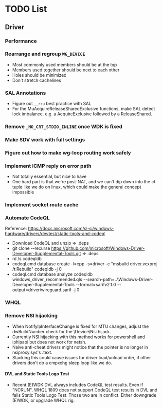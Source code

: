 # TODO List

## Driver

### Performance

### Rearrange and regroup `WG_DEVICE`
- Most commonly used members should be at the top
- Members used together should be next to each other
- Holes should be minimized
- Don't stretch cachelines

### SAL Annotations
- Figure out `__rcu` best practice with SAL
- For the MuAcquireReleaseSharedExclusive functions, make SAL detect lock
  imbalance. e.g. a AcquireExclusive followed by a ReleaseShared.

### Remove `_NO_CRT_STDIO_INLINE` once WDK is fixed

### Make SDV work with full settings

### Figure out how to make wg-loop routing work safely

### Implement ICMP reply on error path
- Not totally essential, but nice to have
- One hard part is that we're post-NAT, and we can't dip down into the ct tuple
  like we do on linux, which could make the general concept impossible

### Implement socket route cache

### Automate CodeQL
Reference: https://docs.microsoft.com/sl-si/windows-hardware/drivers/devtest/static-tools-and-codeql
- Download CodeQL and unzip => .deps
- git clone --recurse https://github.com/microsoft/Windows-Driver-Developer-Supplemental-Tools.git => .deps
- rd /s codeqldb
- codeql.cmd database create -l=cpp -s=driver -c "msbuild driver.vcxproj /t:Rebuild" codeqldb -j 0
- codeql.cmd database analyze codeqldb windows_driver_recommended.qls --search-path=..\Windows-Driver-Developer-Supplemental-Tools --format=sarifv2.1.0 --output=driver\wireguard.sarif -j 0

### WHQL

### Remove NSI hijacking
- When NotifyIpInterfaceChange is fixed for MTU changes, adjust the dwBuildNumber
  check for the \Device\Nsi hijack.
- Currently NSI hijacking with this method works for powershell and iphlpapi but
  does not work for netsh.
- Naive anti-cheat drivers might notice that the pointer is no longer in nsiproxy.sys's .text.
- Stacking this could cause issues for driver load/unload order, if other
  drivers don't do a cmpxchg sleep loop like we do.

#### DVL and Static Tools Logo Test
- Recent (E)WDK DVL always includes CodeQL test results. Even if "NORUN". WHQL 1809 does not support CodeQL test results in DVL and fails Static Tools Logo Test. Those two are in conflict. Either downgrade (E)WDK, or upgrade WHQL rig.
